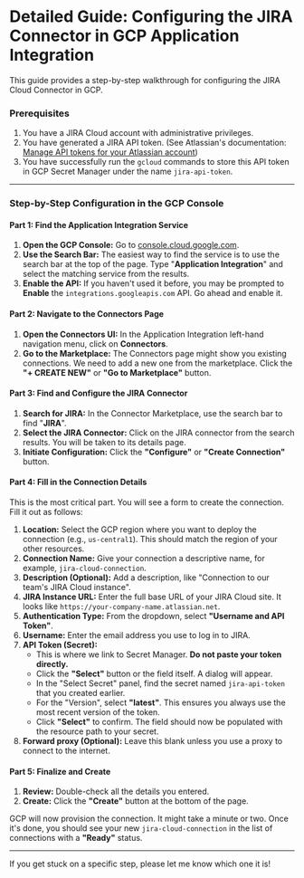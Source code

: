# Detailed Guide: Configuring the JIRA Connector in GCP Application Integration

This guide provides a step-by-step walkthrough for configuring the JIRA Cloud Connector in GCP.

### **Prerequisites**
1.  You have a JIRA Cloud account with administrative privileges.
2.  You have generated a JIRA API token. (See Atlassian's documentation: [Manage API tokens for your Atlassian account](https://support.atlassian.com/atlassian-account/docs/manage-api-tokens-for-your-atlassian-account/))
3.  You have successfully run the `gcloud` commands to store this API token in GCP Secret Manager under the name `jira-api-token`.

---

### **Step-by-Step Configuration in the GCP Console**

#### **Part 1: Find the Application Integration Service**

1.  **Open the GCP Console:** Go to [console.cloud.google.com](https://console.cloud.google.com).
2.  **Use the Search Bar:** The easiest way to find the service is to use the search bar at the top of the page. Type "**Application Integration**" and select the matching service from the results.
3.  **Enable the API:** If you haven't used it before, you may be prompted to **Enable** the `integrations.googleapis.com` API. Go ahead and enable it.

#### **Part 2: Navigate to the Connectors Page**

1.  **Open the Connectors UI:** In the Application Integration left-hand navigation menu, click on **Connectors**.
2.  **Go to the Marketplace:** The Connectors page might show you existing connections. We need to add a new one from the marketplace. Click the **"+ CREATE NEW"** or **"Go to Marketplace"** button.

#### **Part 3: Find and Configure the JIRA Connector**

1.  **Search for JIRA:** In the Connector Marketplace, use the search bar to find "**JIRA**".
2.  **Select the JIRA Connector:** Click on the JIRA connector from the search results. You will be taken to its details page.
3.  **Initiate Configuration:** Click the **"Configure"** or **"Create Connection"** button.

#### **Part 4: Fill in the Connection Details**

This is the most critical part. You will see a form to create the connection. Fill it out as follows:

1.  **Location:** Select the GCP region where you want to deploy the connection (e.g., `us-central1`). This should match the region of your other resources.
2.  **Connection Name:** Give your connection a descriptive name, for example, `jira-cloud-connection`.
3.  **Description (Optional):** Add a description, like "Connection to our team's JIRA Cloud instance".
4.  **JIRA Instance URL:** Enter the full base URL of your JIRA Cloud site. It looks like `https://your-company-name.atlassian.net`.
5.  **Authentication Type:** From the dropdown, select **"Username and API Token"**.
6.  **Username:** Enter the email address you use to log in to JIRA.
7.  **API Token (Secret):**
    *   This is where we link to Secret Manager. **Do not paste your token directly.**
    *   Click the **"Select"** button or the field itself. A dialog will appear.
    *   In the "Select Secret" panel, find the secret named `jira-api-token` that you created earlier.
    *   For the "Version", select **"latest"**. This ensures you always use the most recent version of the token.
    *   Click **"Select"** to confirm. The field should now be populated with the resource path to your secret.
8.  **Forward proxy (Optional):** Leave this blank unless you use a proxy to connect to the internet.

#### **Part 5: Finalize and Create**

1.  **Review:** Double-check all the details you entered.
2.  **Create:** Click the **"Create"** button at the bottom of the page.

GCP will now provision the connection. It might take a minute or two. Once it's done, you should see your new `jira-cloud-connection` in the list of connections with a **"Ready"** status.

---

If you get stuck on a specific step, please let me know which one it is!